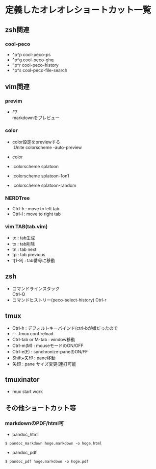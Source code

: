 # 定義したオレオレショートカット一覧

## zsh関連

### cool-peco

* ^p^p cool-peco-ps
* ^p^g cool-peco-ghq
* ^p^r cool-peco-history
* ^p^s cool-peco-file-search

## vim関連

### previm

* F7  
  markdownをプレビュー

### color

* color設定をpreviewする  
  :Unite colorscheme -auto-preview

* color
 * :colorscheme splatoon
 * :colorscheme splatoon-1on1
 * :colorscheme splatoon-random

### NERDTree

* Ctrl-h : move to left tab
* Ctrl-l : move to right tab

### vim TAB(tab.vim)

* tc : tab生成
* tx : tab削除
* tn : tab next
* tp : tab previous
* t[1-9] : tab番号に移動

## zsh

* コマンドラインスタック  
  Ctrl-Q
* コマンドヒストリー(peco-select-history)
  Ctrl-r

## tmux
  * Ctrl-h : デフォルトキーバインド(ctrl-bが嫌だったので
  * r : .tmux.conf reload
  * Ctrl-tab or M-tab : window移動
  * Ctrl-m(M) : mouseモードのON/OFF
  * Ctrl-e(E) : synchronize-paneのON/FF
  * Shift+矢印 : pane移動
  * 矢印 : pane サイズ変更(連打可能

## tmuxinator

  * mux start work

## その他ショートカット等

### markdownのPDF/html可

* pandoc_html
```
$ pandoc_markdown hoge.markdown -o hoge.html
```
* pandoc_pdf
```
$ pandoc_pdf hoge.markdown -o hoge.pdf
```


